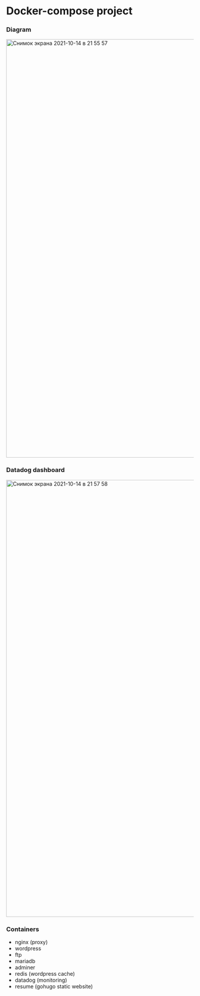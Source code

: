 # Docker-compose project

### Diagram
<img width="1123" alt="Снимок экрана 2021-10-14 в 21 55 57" src="https://user-images.githubusercontent.com/12528718/137378888-a8e03190-0fce-48b8-955c-74a8f43697c1.png">

### Datadog dashboard
<img width="1173" alt="Снимок экрана 2021-10-14 в 21 57 58" src="https://user-images.githubusercontent.com/12528718/137379104-21f4390c-5cd7-4a3a-ae46-230e534fdc69.png">

### Containers
* nginx (proxy)
* wordpress
* ftp
* mariadb
* adminer
* redis (wordpress cache)
* datadog (monitoring)
* resume (gohugo static website)
